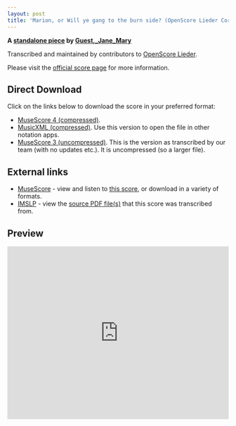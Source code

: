```yaml
---
layout: post
title: 'Marion, or Will ye gang to the burn side? (OpenScore Lieder Corpus)'
---
```


__A [standalone piece](https://fourscoreandmore.org/OpenScore/Guest%2C_Jane_Mary/_/) by [Guest,_Jane_Mary](https://fourscoreandmore.org/OpenScore/Guest%2C_Jane_Mary)__

Transcribed and maintained by contributors to [OpenScore Lieder].

Please visit the [official score page] for more information.

[official score page]: https://musescore.com/openscore-lieder-corpus/scores/6622431
[OpenScore Lieder]: https://musescore.com/openscore-lieder-corpus

## Direct Download

Click on the links below to download the score in your preferred format:
- [MuseScore 4 (compressed)](https://fourscoreandmore.org/OpenScore/Guest%2C_Jane_Mary/_/Marion%2C_or_Will_ye_gang_to_the_burn_side.mscz).
- [MusicXML (compressed)](https://fourscoreandmore.org/OpenScore/Guest%2C_Jane_Mary/_/Marion%2C_or_Will_ye_gang_to_the_burn_side.mxl). Use this version to open the file in other notation apps.
- [MuseScore 3 (uncompressed)](https://raw.githubusercontent.com/OpenScore/Lieder/refs/heads/main/scores/Guest%2C_Jane_Mary/_/Marion%2C_or_Will_ye_gang_to_the_burn_side/lc6622431.mscx). This is the version as transcribed by our team (with no updates etc.). It is uncompressed (so a larger file).

## External links

- [MuseScore] - view and listen to [this score][MuseScore], or download in a variety of formats.
- [IMSLP] - view the [source PDF file(s)][IMSLP] that this score was transcribed from.

[MuseScore]: https://musescore.com/score/6622431
[IMSLP]: https://imslp.org/wiki/Special:ReverseLookup/436436

## Preview

<iframe width="100%" height="394" src="https://musescore.com/openscore-lieder-corpus/scores/6622431/embed" frameborder="0" allowfullscreen allow="autoplay; fullscreen"></iframe>
